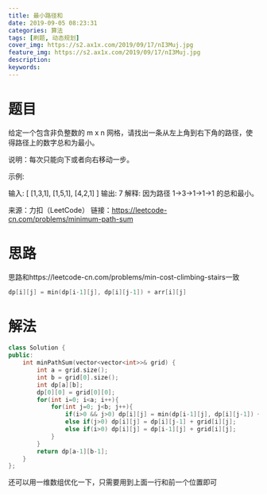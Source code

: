 ```yaml
---
title: 最小路径和
date: 2019-09-05 08:23:31
categories: 算法
tags: [刷题, 动态规划]
cover_img: https://s2.ax1x.com/2019/09/17/nI3Muj.jpg
feature_img: https://s2.ax1x.com/2019/09/17/nI3Muj.jpg
description:
keywords:
---
```


# 题目

给定一个包含非负整数的 m x n 网格，请找出一条从左上角到右下角的路径，使得路径上的数字总和为最小。

说明：每次只能向下或者向右移动一步。

示例:

输入:
[
  [1,3,1],
  [1,5,1],
  [4,2,1]
]
输出: 7
解释: 因为路径 1→3→1→1→1 的总和最小。

来源：力扣（LeetCode）
链接：https://leetcode-cn.com/problems/minimum-path-sum

# 思路

思路和https://leetcode-cn.com/problems/min-cost-climbing-stairs一致

```c++
dp[i][j] = min(dp[i-1][j], dp[i][j-1]) + arr[i][j]
```

 # 解法

``` c++
class Solution {
public:
    int minPathSum(vector<vector<int>>& grid) {
        int a = grid.size();
        int b = grid[0].size();
        int dp[a][b];
        dp[0][0] = grid[0][0];
        for(int i=0; i<a; i++){
            for(int j=0; j<b; j++){
                if(i>0 && j>0) dp[i][j] = min(dp[i-1][j], dp[i][j-1]) + grid[i][j];
                else if(j>0) dp[i][j] = dp[i][j-1] + grid[i][j];
                else if(i>0) dp[i][j] = dp[i-1][j] + grid[i][j];
            }
        }
        return dp[a-1][b-1];
    }
};
```

还可以用一维数组优化一下，只需要用到上面一行和前一个位置即可